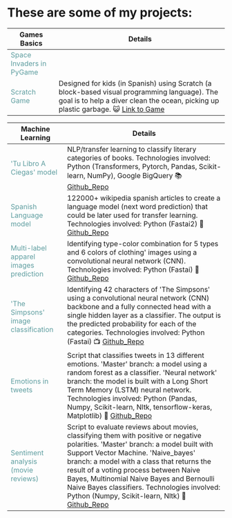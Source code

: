 # These are some of my projects:


Games Basics | Details
--------------- | --------------- 
<font color="CADETBLUE">Space Invaders in PyGame</font> | 
<font color="CADETBLUE">Scratch Game</font> | Designed for kids (in Spanish) using Scratch (a block-based visual programming language). The goal is to help a diver clean the ocean, picking up plastic garbage. :smiley_cat: [Link to Game](https://scratch.mit.edu/projects/515213751/)


Machine Learning | Details
--------------- | --------------- 
<font color="CADETBLUE">'Tu Libro A Ciegas' model </font> | NLP/transfer learning to classify literary categories of books. Technologies involved: Python (Transformers, Pytorch, Pandas, Scikit-learn, NumPy), Google BigQuery :books: [Github_Repo](https://github.com/Tu-Libro-a-Ciegas/TLAC_model)
<font color="CADETBLUE">Spanish Language model </font> | 122000+ wikipedia spanish articles to create a language model (next word prediction) that could be later used for transfer learning. Technologies involved: Python (Fastai2) :book: [Github_Repo](https://github.com/alejandraberbesi/es_wiki_lm)
<font color="CADETBLUE">Multi-label apparel images prediction </font> | Identifying type-color combination for 5 types and 6 colors of clothing' images using a convolutional neural network (CNN). Technologies involved: Python (Fastai) :kimono: [Github_Repo](https://github.com/alejandraberbesi/apparel_image)
<font color="CADETBLUE">'The Simpsons' image classification </font> | Identifying 42 characters of 'The Simpsons' using a convolutional neural network (CNN) backbone and a fully connected head with a single hidden layer as a classifier. The output is the predicted probability for each of the categories. Technologies involved: Python (Fastai) :tv: [Github_Repo](https://github.com/alejandraberbesi/image_classification_FA)
<font color="CADETBLUE">Emotions in tweets </font> | Script that classifies tweets in 13 different emotions.  'Master' branch: a model using a random forest as a classifier. 'Neural network' branch: the model is built with a Long Short Term Memory (LSTM) neural network. Technologies involved: Python (Pandas, Numpy, Scikit-learn, Nltk, tensorflow-keras, Matplotlib) :speech_balloon: [Github_Repo](https://github.com/alejandraberbesi/emotions_in_tweets)
<font color="CADETBLUE">Sentiment analysis (movie reviews)</font> | Script to evaluate reviews about movies, classifying them with positive or negative polarities. 'Master' branch: a model built with Support Vector Machine. 'Naive_bayes' branch: a model with a class that returns the result of a voting process between Naive Bayes, Multinomial Naive Bayes and Bernoulli Naive Bayes classifiers. Technologies involved: Python (Numpy, Scikit-learn, Nltk) :movie_camera: [Github_Repo](https://github.com/alejandraberbesi/sentiment_analysis_movie_reviews)

